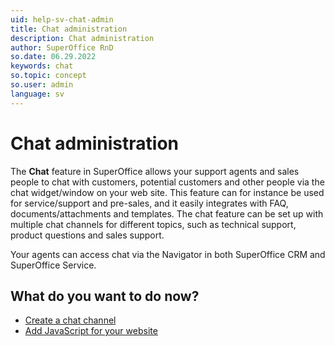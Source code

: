 ```yaml
---
uid: help-sv-chat-admin
title: Chat administration
description: Chat administration
author: SuperOffice RnD
so.date: 06.29.2022
keywords: chat
so.topic: concept
so.user: admin
language: sv
---
```


# Chat administration

The **Chat** feature in SuperOffice allows your support agents and sales people to chat with customers, potential customers and other people via the chat widget/window on your web site. This feature can for instance be used for service/support and pre-sales, and it easily integrates with FAQ, documents/attachments and templates. The chat feature can be set up with multiple chat channels for different topics, such as technical support, product questions and sales support.

Your agents can access chat via the Navigator in both SuperOffice CRM and SuperOffice Service.

## What do you want to do now?

* [Create a chat channel][1]
* [Add JavaScript for your website][2]

<!-- Referenced links -->
[1]: channel-create.md
[2]: add-javascript.md

<!-- Referenced images -->

